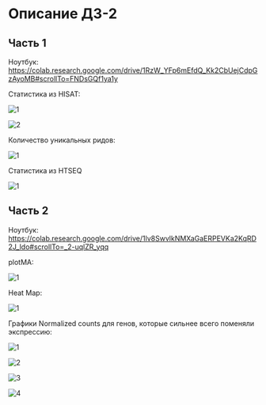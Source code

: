 # Описание ДЗ-2

## Часть 1

Ноутбук: https://colab.research.google.com/drive/1RzW_YFp6mEfdQ_Kk2CbUejCdpGzAyoMB#scrollTo=FNDsGQf1ya1y

Статистика из HISAT:

![1](imgs/img1.png)

![2](imgs/img2.png)

Количество уникальных ридов:

![1](imgs/img3.png)

Статистика из HTSEQ

![1](imgs/img10.png)

## Часть 2

Ноутбук: https://colab.research.google.com/drive/1lv8SwvlkNMXaGaERPEVKa2KqRD2J_ldo#scrollTo=_2-uqlZR_yqq

plotMA:

![1](imgs/img4.png)

Heat Map:

![1](imgs/img9.png)

Графики Normalized counts для генов, которые сильнее всего поменяли экспрессию:

![1](imgs/img5.png)

![2](imgs/img6.png)

![3](imgs/img7.png)

![4](imgs/img8.png)

